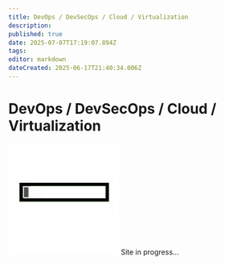 ```yaml
---
title: DevOps / DevSecOps / Cloud / Virtualization
description: 
published: true
date: 2025-07-07T17:19:07.894Z
tags: 
editor: markdown
dateCreated: 2025-06-17T21:40:34.006Z
---
```


# DevOps / DevSecOps / Cloud / Virtualization

![loading-progress-bar.gif](/general/loading-progress-bar.gif)
Site in progress...

<!--
_TODOS

CI/CD
Docker / Container
Hypervisor / VM / Host
Kubernetes (Pod, Node, Service)
API Gateway
Infrastructure as Code (IaC)
-->